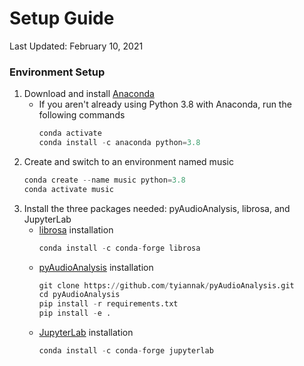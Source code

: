 # Setup Guide

Last Updated: February 10, 2021
### Environment Setup
1. Download and install [Anaconda](https://docs.anaconda.com/anaconda/install/)  
    - If you aren't already using Python 3.8 with Anaconda, run the following commands  
        ```python
        conda activate
        conda install -c anaconda python=3.8
        ```
2. Create and switch to an environment named music
    ```python
    conda create --name music python=3.8
    conda activate music
    ```
3. Install the three packages needed: pyAudioAnalysis, librosa, and JupyterLab
    - [librosa](https://librosa.org/) installation
        ```python
        conda install -c conda-forge librosa
        ```
    - [pyAudioAnalysis](https://github.com/tyiannak/pyAudioAnalysis/) installation
        ```python
        git clone https://github.com/tyiannak/pyAudioAnalysis.git
        cd pyAudioAnalysis
        pip install -r requirements.txt
        pip install -e .
        ```
    - [JupyterLab](https://jupyter.org/install) installation
        ```python
        conda install -c conda-forge jupyterlab
        ```